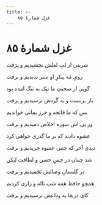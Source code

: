 ```yaml
---
title: >-
    غزل شمارهٔ ۸۵
---
```

# غزل شمارهٔ ۸۵

<div class="b" id="bn1"><div class="m1"><p>شربتی از لبِ لعلش نچشیدیم و بِرَفت</p></div>
<div class="m2"><p>رویِ مَه پیکرِ او سیر ندیدیم و برفت</p></div></div>
<div class="b" id="bn2"><div class="m1"><p>گویی از صحبتِ ما نیک به تنگ آمده بود</p></div>
<div class="m2"><p>بار بربست و به گَردش نرسیدیم و برفت</p></div></div>
<div class="b" id="bn3"><div class="m1"><p>بس که ما فاتحه و حرزِ یمانی خواندیم</p></div>
<div class="m2"><p>وز پی اش سوره اخلاص دمیدیم و برفت</p></div></div>
<div class="b" id="bn4"><div class="m1"><p>عشوه دادند که بر ما گذری خواهی کرد</p></div>
<div class="m2"><p>دیدی آخر که چنین عشوه خریدیم و برفت</p></div></div>
<div class="b" id="bn5"><div class="m1"><p>شد چمان در چمنِ حسن و لطافت لیکن</p></div>
<div class="m2"><p>در گلستانِ وصالش نَچَمیدیم و برفت</p></div></div>
<div class="b" id="bn6"><div class="m1"><p>همچو حافظ همه شب ناله و زاری کردیم</p></div>
<div class="m2"><p>کای دریغا به وداعش نرسیدیم و برفت</p></div></div>
